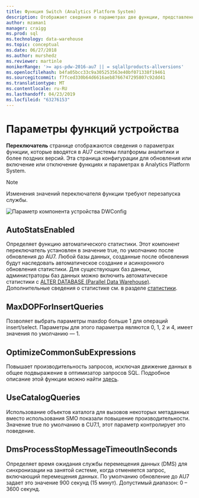 ```yaml
---
title: Функция Switch (Analytics Platform System)
description: Отображает сведения о параметрах две функции, представленные в AU7 системы платформы аналитики.
author: mzaman1
manager: craigg
ms.prod: sql
ms.technology: data-warehouse
ms.topic: conceptual
ms.date: 06/27/2018
ms.author: murshedz
ms.reviewer: martinle
monikerRange: '>= aps-pdw-2016-au7 || = sqlallproducts-allversions'
ms.openlocfilehash: b4fa05bcc33c9a305253563e40bf071338f19461
ms.sourcegitcommit: f7fced330b64d6616aeb8766747295807c92dd41
ms.translationtype: MT
ms.contentlocale: ru-RU
ms.lasthandoff: 04/23/2019
ms.locfileid: "63276153"
---
```

# <a name="appliance-feature-switches"></a>Параметры функций устройства

**Переключатель** странице отображаются сведения о параметрах функции, которые вводятся в AU7 системы платформы аналитики и более поздних версий. Эта страница конфигурации для обновления или включение или отключение функциях и параметрах в Analytics Platform System.

> [!NOTE]
> Изменения значений переключателя функции требуют перезапуска службы.

![Параметр компонента устройства DWConfig](media/feature-switch/SQL_Server_PDW_DWConfig_feature_switch.png "переключателя функций устройства устройств DWConfig")

## <a name="autostatsenabled"></a>AutoStatsEnabled

Определяет функцию автоматического статистики. Этот компонент переключатель установлен в значение true, по умолчанию после обновления до AU7. Любой базы данных, созданные после обновления будут наследовать автоматическое создание и асинхронного обновления статистики. Для существующих баз данных, администраторы баз данных можно включить автоматическое статистики с [ALTER DATABASE (Parallel Data Warehouse)](../t-sql/statements/alter-database-transact-sql.md?tabs=sqlpdw). Дополнительные сведения о статистике см. в разделе [статистики](../relational-databases/statistics/statistics.md).

## <a name="maxdopforinsertqueries"></a>MaxDOPForInsertQueries

Позволяет выбрать параметры maxdop больше 1 для операций insert/select. Параметры для этого параметра являются 0, 1, 2 и 4, имеет значения по умолчанию — 1.

## <a name="optimizecommonsubexpressions"></a>OptimizeCommonSubExpressions

Повышает производительность запросов, исключая движение данных в общее подвыражение в оптимизатор запросов SQL. Подробное описание этой функции можно найти [здесь](common-sub-expression-elimination.md).

## <a name="usecatalogqueries"></a>UseCatalogQueries

Использование объектов каталога для вызовов некоторых метаданных вместо использования SMO показали повышение производительности. Значение true по умолчанию в CU7.1, этот параметр контролирует это поведение.

## <a name="dmsprocessstopmessagetimeoutinseconds"></a>DmsProcessStopMessageTimeoutInSeconds

Определяет время ожидания службы перемещения данных (DMS) для синхронизации на занятой системе, когда отменяется запрос, включающий перемещения данных. По умолчанию обновление до AU7 задает это значение 900 секунд (15 минут). Допустимый диапазон: 0 – 3600 секунд.
